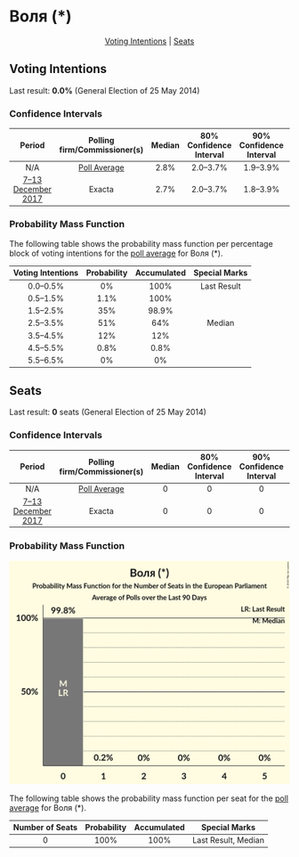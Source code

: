 # Воля (*)

<p align="center"><a href="#voting-intentions">Voting Intentions</a> | <a href="#seats">Seats</a></p>

## Voting Intentions

Last result: **0.0%** (General Election of 25 May 2014)

### Confidence Intervals

| Period     | Polling firm/Commissioner(s) | Median | 80% Confidence Interval | 90% Confidence Interval | 95% Confidence Interval | 99% Confidence Interval |
|:----------:|:----------------:|:-----------:|:-----------------------:|:-----------------------:|:-----------------------:|:-----------------------:|
| N/A | [Poll Average](average.html) | 2.8% | 2.0–3.7% | 1.9–3.9% | 1.7–4.2% | 1.4–4.7% |
| [7–13 December 2017](2017-12-13-Exacta.html) | Exacta | 2.7% | 2.0–3.7% | 1.8–3.9% | 1.7–4.2% | 1.4–4.7% |

### Probability Mass Function

The following table shows the probability mass function per percentage block of voting intentions for the [poll average](average.html) for Воля (*).

| Voting Intentions | Probability | Accumulated | Special Marks |
|:-----------------:|:-----------:|:-----------:|:-------------:|
| 0.0–0.5% | 0% | 100% | Last Result |
| 0.5–1.5% | 1.1% | 100% |  |
| 1.5–2.5% | 35% | 98.9% |  |
| 2.5–3.5% | 51% | 64% | Median |
| 3.5–4.5% | 12% | 12% |  |
| 4.5–5.5% | 0.8% | 0.8% |  |
| 5.5–6.5% | 0% | 0% |  |


## Seats

Last result: **0** seats (General Election of 25 May 2014)

### Confidence Intervals

| Period     | Polling firm/Commissioner(s) | Median | 80% Confidence Interval | 90% Confidence Interval | 95% Confidence Interval | 99% Confidence Interval |
|:----------:|:----------------:|:------:|:-----------------------:|:-----------------------:|:-----------------------:|:-----------------------:|
| N/A | [Poll Average](average.html) | 0 | 0 | 0 | 0 | 0 |
| [7–13 December 2017](2017-12-13-Exacta.html) | Exacta | 0 | 0 | 0 | 0 | 0 |

### Probability Mass Function

![Graph with seats probability mass function not yet produced](average-seats-pmf-Воля.png "Seats Probability Mass Function")

The following table shows the probability mass function per seat for the [poll average](average.html) for Воля (*).

| Number of Seats | Probability | Accumulated | Special Marks |
|:---------------:|:-----------:|:-----------:|:-------------:|
| 0 | 100% | 100% | Last Result, Median |



